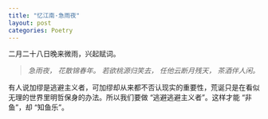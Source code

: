 ```yaml
---
title: "忆江南·急雨夜"
layout: post
categories: Poetry
---
```


二月二十八日晚来微雨，兴起赋词。

> *急雨夜，*
> *花散锦春年。*
> *若欲桃源归笑去，*
> *任他云断月残天，*
> *茶酒伴人闲。*

有人说加缪是逃避主义者，可加缪却从来都不否认现实的重要性，荒诞只是在看似无理的世界里明哲保身的办法。所以我们要做 “逃避逃避主义者”。这样才能 “非鱼”，却 “知鱼乐”。
